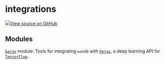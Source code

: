 # integrations

<!-- Insert buttons and diff -->


[![](https://www.tensorflow.org/images/GitHub-Mark-32px.png)View source on GitHub](https://www.github.com/wandb/client/tree/v0.10.31.dev1/wandb/__init__.py)







## Modules

[`keras`](./keras) module: Tools for integrating `wandb` with [`Keras`](https://keras.io/), a deep learning API for [`TensorFlow`](https://www.tensorflow.org/).

